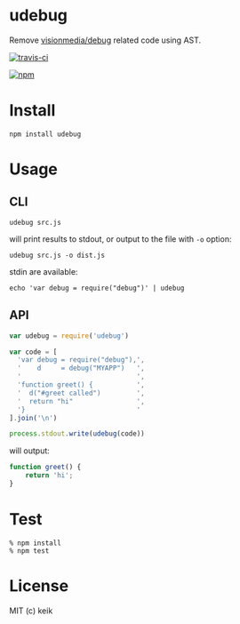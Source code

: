 # udebug

Remove [visionmedia/debug](https://github.com/visionmedia/debug) related code using AST.

[![travis-ci](https://travis-ci.org/keik/udebug.svg?branch=master)](https://travis-ci.org/keik/udebug)

[![npm](https://nodei.co/npm/udebug.png)](https://npmjs.org/package/udebug)


# Install

```
npm install udebug
```


# Usage

## CLI

```
udebug src.js
```

will print results to stdout, or output to the file with `-o` option:

```
udebug src.js -o dist.js
```

stdin are available:

```
echo 'var debug = require("debug")' | udebug
```


## API

```js
var udebug = require('udebug')

var code = [
  'var debug = require("debug"),',
  '    d     = debug("MYAPP")   ',
  '                             ',
  'function greet() {           ',
  '  d("#greet called")         ',
  '  return "hi"                ',
  '}                            '
].join('\n')

process.stdout.write(udebug(code))
```

will output:

```js
function greet() {
    return 'hi';
}
```


# Test

```
% npm install
% npm test
```


# License

MIT (c) keik
